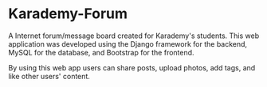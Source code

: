 # Karademy-Forum

A Internet forum/message board created for Karademy's students. This web application was developed using the Django framework for the backend, MySQL for the database, and Bootstrap for the frontend.

By using this web app users can share posts, upload photos, add tags, and like other users' content.
